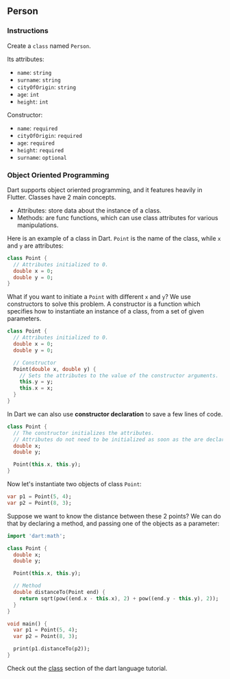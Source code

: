 ## Person

### Instructions

Create a `class` named `Person`.

Its attributes:

- `name`: `string`
- `surname`: `string`
- `cityOfOrigin`: `string`
- `age`: `int`
- `height`: `int`

Constructor:

- `name`: `required`
- `cityOfOrigin`: `required`
- `age`: `required`
- `height`: `required`
- `surname`: `optional`

### Object Oriented Programming

Dart supports object oriented programming, and it features heavily in Flutter. Classes have 2 main concepts.
- Attributes: store data about the instance of a class.
- Methods: are func functions, which can use class attributes for various manipulations.

Here is an example of a class in Dart. `Point` is the name of the class, while `x` and `y` are attributes:

```dart
class Point {
  // Attributes initialized to 0.
  double x = 0;
  double y = 0;
}
```

What if you want to initiate a `Point` with different `x` and `y`? We use constructors to solve this problem. A constructor is a function which specifies how to instantiate an instance of a class, from a set of given parameters.

```dart
class Point {
  // Attributes initialized to 0.
  double x = 0;
  double y = 0;

  // Constructor
  Point(double x, double y) {
    // Sets the attributes to the value of the constructor arguments.
    this.y = y;
    this.x = x; 
  }
}
```

In Dart we can also use **constructor declaration** to save a few lines of code.

```dart
class Point {
  // The constructor initializes the attributes.
  // Attributes do not need to be initialized as soon as the are declared.
  double x;
  double y;

  Point(this.x, this.y); 
}
```

Now let's instantiate two objects of class `Point`:

```dart
var p1 = Point(5, 4);
var p2 = Point(8, 3);
```

Suppose we want to know the distance between these 2 points? We can do that by declaring a method, and passing one of the objects as a parameter:

```dart
import 'dart:math';

class Point {
  double x;
  double y;

  Point(this.x, this.y);

  // Method
  double distanceTo(Point end) {
    return sqrt(pow((end.x - this.x), 2) + pow((end.y - this.y), 2));
  }
}

void main() {
  var p1 = Point(5, 4);
  var p2 = Point(8, 3);

  print(p1.distanceTo(p2));
}

```

Check out the [class](https://dart.dev/guides/language/language-tour#classes) section of the dart language tutorial.
